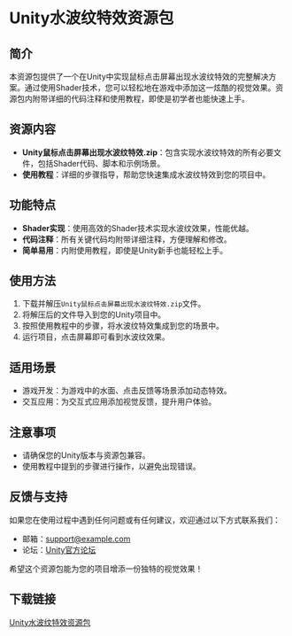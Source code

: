 # Unity水波纹特效资源包

## 简介
本资源包提供了一个在Unity中实现鼠标点击屏幕出现水波纹特效的完整解决方案。通过使用Shader技术，您可以轻松地在游戏中添加这一炫酷的视觉效果。资源包内附带详细的代码注释和使用教程，即使是初学者也能快速上手。

## 资源内容
- **Unity鼠标点击屏幕出现水波纹特效.zip**：包含实现水波纹特效的所有必要文件，包括Shader代码、脚本和示例场景。
- **使用教程**：详细的步骤指导，帮助您快速集成水波纹特效到您的项目中。

## 功能特点
- **Shader实现**：使用高效的Shader技术实现水波纹效果，性能优越。
- **代码注释**：所有关键代码均附带详细注释，方便理解和修改。
- **简单易用**：内附使用教程，即使是Unity新手也能轻松上手。

## 使用方法
1. 下载并解压`Unity鼠标点击屏幕出现水波纹特效.zip`文件。
2. 将解压后的文件导入到您的Unity项目中。
3. 按照使用教程中的步骤，将水波纹特效集成到您的场景中。
4. 运行项目，点击屏幕即可看到水波纹效果。

## 适用场景
- 游戏开发：为游戏中的水面、点击反馈等场景添加动态特效。
- 交互应用：为交互式应用添加视觉反馈，提升用户体验。

## 注意事项
- 请确保您的Unity版本与资源包兼容。
- 使用教程中提到的步骤进行操作，以避免出现错误。

## 反馈与支持
如果您在使用过程中遇到任何问题或有任何建议，欢迎通过以下方式联系我们：
- 邮箱：support@example.com
- 论坛：[Unity官方论坛](https://forum.unity.com)

希望这个资源包能为您的项目增添一份独特的视觉效果！

## 下载链接

[Unity水波纹特效资源包](https://pan.quark.cn/s/e974a399bdf3)